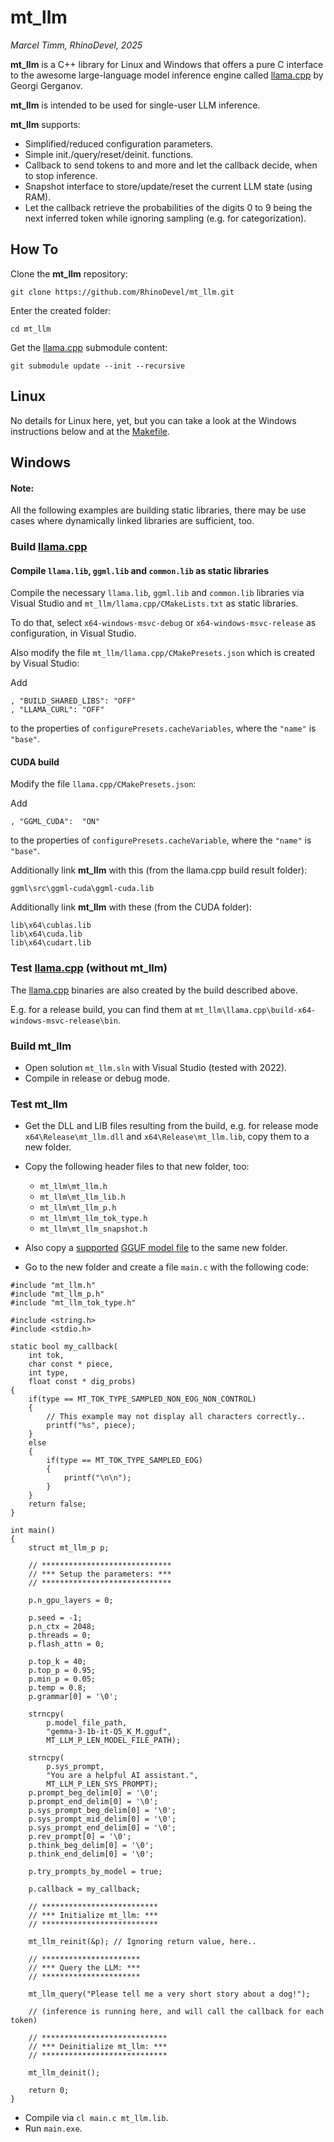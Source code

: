 # mt_llm

*Marcel Timm, RhinoDevel, 2025*

**mt_llm** is a C++ library for Linux and Windows that offers a pure C interface
to the awesome large-language model inference engine called
[llama.cpp](https://github.com/ggml-org/llama.cpp) by Georgi Gerganov.

**mt_llm** is intended to be used for single-user LLM inference.

**mt_llm** supports:

- Simplified/reduced configuration parameters.
- Simple init./query/reset/deinit. functions.
- Callback to send tokens to and more and let the callback decide, when to stop
  inference.
- Snapshot interface to store/update/reset the current LLM state (using RAM).
- Let the callback retrieve the probabilities of the digits 0 to 9 being the
  next inferred token while ignoring sampling (e.g. for categorization).

## How To

Clone the **mt_llm** repository:

`git clone https://github.com/RhinoDevel/mt_llm.git`

Enter the created folder:

`cd mt_llm`

Get the [llama.cpp](https://github.com/ggml-org/llama.cpp) submodule content:

`git submodule update --init --recursive`

## Linux

No details for Linux here, yet, but you can take a look at the Windows
instructions below and at the [Makefile](./mt_llm/Makefile).

## Windows

#### Note:

All the following examples are building static libraries, there may be use cases
where dynamically linked libraries are sufficient, too.

### Build [llama.cpp](https://github.com/ggml-org/llama.cpp)

#### Compile `llama.lib`, `ggml.lib` and `common.lib` as static libraries

Compile the necessary `llama.lib`, `ggml.lib` and `common.lib` libraries via
Visual Studio and `mt_llm/llama.cpp/CMakeLists.txt` as static libraries.

To do that, select `x64-windows-msvc-debug` or `x64-windows-msvc-release` as
configuration, in Visual Studio.

Also modify the file `mt_llm/llama.cpp/CMakePresets.json` which is created by
Visual Studio:

Add

```
, "BUILD_SHARED_LIBS": "OFF"
, "LLAMA_CURL": "OFF"
```

to the properties of `configurePresets.cacheVariables`, where the `"name"` is
`"base"`.

#### CUDA build

Modify the file `llama.cpp/CMakePresets.json`:

Add

```
, "GGML_CUDA":  "ON"
```

to the properties of `configurePresets.cacheVariable`, where the `"name"` is
`"base"`.

Additionally link **mt_llm** with this (from the llama.cpp build result folder):

```
ggml\src\ggml-cuda\ggml-cuda.lib
```

Additionally link **mt_llm** with these (from the CUDA folder):

```
lib\x64\cublas.lib
lib\x64\cuda.lib
lib\x64\cudart.lib
```

### Test [llama.cpp](https://github.com/ggml-org/llama.cpp) (without mt_llm)

The [llama.cpp](https://github.com/ggml-org/llama.cpp) binaries are also created
by the build described above.

E.g. for a release build, you can find them at
`mt_llm\llama.cpp\build-x64-windows-msvc-release\bin`.

### Build mt_llm

- Open solution `mt_llm.sln` with Visual Studio (tested with 2022).
- Compile in release or debug mode.

### Test mt_llm

- Get the DLL and LIB files resulting from the build, e.g. for release mode
  `x64\Release\mt_llm.dll` and `x64\Release\mt_llm.lib`, copy them to a new
  folder.

- Copy the following header files to that new folder, too:
  - `mt_llm\mt_llm.h`
  - `mt_llm\mt_llm_lib.h`
  - `mt_llm\mt_llm_p.h`
  - `mt_llm\mt_llm_tok_type.h`
  - `mt_llm\mt_llm_snapshot.h`

- Also copy a [supported](mt_llm/mt_llm_model.cpp)
  [GGUF model file](https://huggingface.co/unsloth/gemma-3-1b-it-GGUF/resolve/main/gemma-3-1b-it-Q5_K_M.gguf?download=true)
  to the same new folder.

- Go to the new folder and create a file `main.c` with the following code:

```
#include "mt_llm.h"
#include "mt_llm_p.h"
#include "mt_llm_tok_type.h"

#include <string.h>
#include <stdio.h>

static bool my_callback(
    int tok,
    char const * piece,
    int type,
    float const * dig_probs)
{
    if(type == MT_TOK_TYPE_SAMPLED_NON_EOG_NON_CONTROL)
    {
        // This example may not display all characters correctly..
        printf("%s", piece);
    }
    else
    {
        if(type == MT_TOK_TYPE_SAMPLED_EOG)
        {
            printf("\n\n");
        }
    }
    return false;
}

int main()
{
    struct mt_llm_p p;
    
    // *****************************
    // *** Setup the parameters: ***
    // *****************************
    
    p.n_gpu_layers = 0;
    
    p.seed = -1;
    p.n_ctx = 2048;
    p.threads = 0;
    p.flash_attn = 0;
    
    p.top_k = 40;
    p.top_p = 0.95;
    p.min_p = 0.05;
    p.temp = 0.8;
    p.grammar[0] = '\0';
    
    strncpy(
        p.model_file_path,
        "gemma-3-1b-it-Q5_K_M.gguf",
        MT_LLM_P_LEN_MODEL_FILE_PATH);

    strncpy(
        p.sys_prompt,
        "You are a helpful AI assistant.",
        MT_LLM_P_LEN_SYS_PROMPT);
    p.prompt_beg_delim[0] = '\0';
    p.prompt_end_delim[0] = '\0';
    p.sys_prompt_beg_delim[0] = '\0';
    p.sys_prompt_mid_delim[0] = '\0';
    p.sys_prompt_end_delim[0] = '\0';
    p.rev_prompt[0] = '\0';
    p.think_beg_delim[0] = '\0';
    p.think_end_delim[0] = '\0';

    p.try_prompts_by_model = true;

    p.callback = my_callback;

    // **************************
    // *** Initialize mt_llm: ***
    // **************************

    mt_llm_reinit(&p); // Ignoring return value, here..
    
    // **********************
    // *** Query the LLM: ***
    // **********************
    
    mt_llm_query("Please tell me a very short story about a dog!");
    
    // (inference is running here, and will call the callback for each token)
    
    // ****************************
    // *** Deinitialize mt_llm: ***
    // ****************************

    mt_llm_deinit();

    return 0;
}
```

- Compile via `cl main.c mt_llm.lib`.
- Run `main.exe`.
